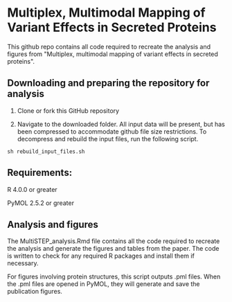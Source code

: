 # Multiplex, Multimodal Mapping of Variant Effects in Secreted Proteins

This github repo contains all code required to recreate the analysis and figures from "Multiplex, multimodal mapping of variant effects in secreted proteins".

## Downloading and preparing the repository for analysis

1. Clone or fork this GitHub repository

2. Navigate to the downloaded folder. All input data will be present, but has been compressed to accommodate github file size restrictions. To decompress and rebuild the input files, run the following script.

`sh rebuild_input_files.sh`

## Requirements:

R 4.0.0 or greater

PyMOL 2.5.2 or greater

## Analysis and figures

The MultiSTEP_analysis.Rmd file contains all the code required to recreate the analysis and generate the figures and tables from the paper. The code is written to check for any required R packages and install them if necessary.

For figures involving protein structures, this script outputs .pml files. When the .pml files are opened in PyMOL, they will generate and save the publication figures.  
